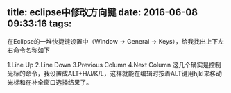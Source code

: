 title: eclipse中修改方向键
date: 2016-06-08 09:33:16
tags:
---

在Eclipse的一堆快捷键设置中（Window -> General -> Keys），给我找出上下左右命令名称如下

1.Line Up
2.Line Down
3.Previous Column
4.Next Column
这几个确实是控制光标的命令，我设置成ALT+H/J/K/L，这样就能在编辑时按着ALT键用hjkl来移动光标和在补全窗口选择结果了。